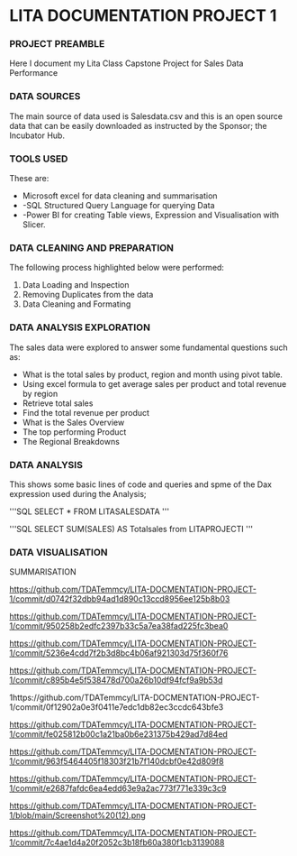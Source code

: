 # LITA DOCUMENTATION PROJECT 1
### PROJECT PREAMBLE
Here I document my Lita Class Capstone Project for Sales Data Performance
### DATA SOURCES
The main source of data used is Salesdata.csv and this is an open source data that can be easily downloaded as instructed by the Sponsor; the Incubator Hub.
### TOOLS USED
These are:
- Microsoft excel for data cleaning and summarisation
- -SQL Structured Query Language  for querying Data
- -Power BI for creating Table views, Expression and Visualisation with Slicer.
### DATA CLEANING AND PREPARATION
The following process highlighted below were performed:
1. Data Loading and Inspection
2. Removing Duplicates from the data
3. Data Cleaning and Formating
### DATA ANALYSIS EXPLORATION
The sales data were explored to answer some fundamental questions such as:
- What is the total sales by product, region and month using pivot table.
- Using excel formula to get average sales per product and total revenue by region
- Retrieve total sales
- Find the total revenue per product
- What is the Sales Overview
- The top performing Product
- The Regional Breakdowns
### DATA ANALYSIS
This shows some basic lines of code and queries and spme of the Dax expression used during the Analysis;

'''SQL
SELECT * FROM LITASALESDATA
'''

'''SQL
SELECT SUM(SALES) AS Totalsales from LITAPROJECTI
'''
### DATA VISUALISATION
SUMMARISATION

https://github.com/TDATemmcy/LITA-DOCMENTATION-PROJECT-1/commit/d0742f32dbb94ad1d890c13ccd8956ee125b8b03



https://github.com/TDATemmcy/LITA-DOCMENTATION-PROJECT-1/commit/950258b2edfc2397b33c5a7ea38fad225fc3bea0

https://github.com/TDATemmcy/LITA-DOCMENTATION-PROJECT-1/commit/5236e4cdd7f2b3d8bc4b06af921303d75f360f76

https://github.com/TDATemmcy/LITA-DOCMENTATION-PROJECT-1/commit/c895b4e5f538478d700a26b10df94fcf9a9b53d

1https://github.com/TDATemmcy/LITA-DOCMENTATION-PROJECT-1/commit/0f12902a0e3f0411e7edc1db82ec3ccdc643bfe3

https://github.com/TDATemmcy/LITA-DOCMENTATION-PROJECT-1/commit/fe025812b00c1a21ba0b6e231375b429ad7d84ed

https://github.com/TDATemmcy/LITA-DOCMENTATION-PROJECT-1/commit/963f5464405f18303f21b7f140dcbf0e42d809f8

https://github.com/TDATemmcy/LITA-DOCMENTATION-PROJECT-1/commit/e2687fafdc6ea4edd63e9a2ac773f771e339c3c9

https://github.com/TDATemmcy/LITA-DOCMENTATION-PROJECT-1/blob/main/Screenshot%20(12).png

https://github.com/TDATemmcy/LITA-DOCMENTATION-PROJECT-1/commit/7c4ae1d4a20f2052c3b18fb60a380f1cb3139088


































